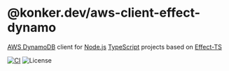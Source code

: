 # @konker.dev/aws-client-effect-dynamo

[AWS DynamoDB](https://aws.amazon.com/dynamodb/) client for [Node.js](https://nodejs.org/) [TypeScript](https://www.typescriptlang.org/) projects based on [Effect-TS](https://www.effect.website/)

[![CI](https://github.com/konkerdotdev/aws-client-effect-dynamodb/actions/workflows/ci.yml/badge.svg)](https://github.com/konkerdotdev/aws-client-effect-dynamodb/actions/workflows/ci.yml)
![License](https://img.shields.io/github/license/konkerdotdev/aws-client-effect-dynamodb)
